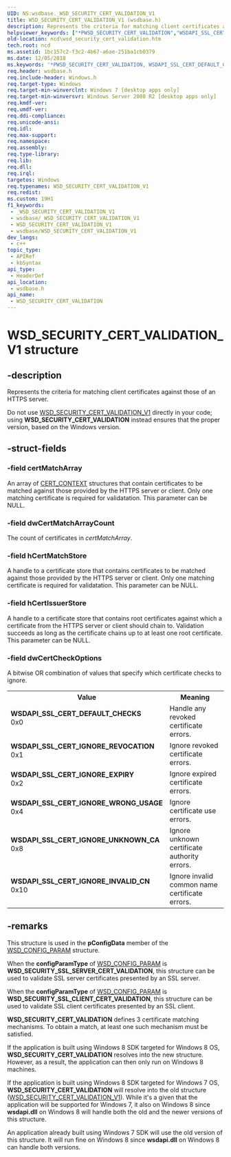 ```yaml
---
UID: NS:wsdbase._WSD_SECURITY_CERT_VALIDATION_V1
title: WSD_SECURITY_CERT_VALIDATION_V1 (wsdbase.h)
description: Represents the criteria for matching client certificates against those of an HTTPS server.
helpviewer_keywords: ["*PWSD_SECURITY_CERT_VALIDATION","WSDAPI_SSL_CERT_DEFAULT_CHECKS","WSDAPI_SSL_CERT_IGNORE_EXPIRY","WSDAPI_SSL_CERT_IGNORE_INVALID_CN","WSDAPI_SSL_CERT_IGNORE_REVOCATION","WSDAPI_SSL_CERT_IGNORE_UNKNOWN_CA","WSDAPI_SSL_CERT_IGNORE_WRONG_USAGE","WSD_SECURITY_CERT_VALIDATION","WSD_SECURITY_CERT_VALIDATION structure","WSD_SECURITY_CERT_VALIDATION_V1","_WSD_SECURITY_CERT_VALIDATION","ncd.wsd_security_cert_validation","wsdbase/WSD_SECURITY_CERT_VALIDATION"]
old-location: ncd\wsd_security_cert_validation.htm
tech.root: ncd
ms.assetid: 1bc157c2-f3c2-4b67-a6ae-251ba1cb0379
ms.date: 12/05/2018
ms.keywords: '*PWSD_SECURITY_CERT_VALIDATION, WSDAPI_SSL_CERT_DEFAULT_CHECKS, WSDAPI_SSL_CERT_IGNORE_EXPIRY, WSDAPI_SSL_CERT_IGNORE_INVALID_CN, WSDAPI_SSL_CERT_IGNORE_REVOCATION, WSDAPI_SSL_CERT_IGNORE_UNKNOWN_CA, WSDAPI_SSL_CERT_IGNORE_WRONG_USAGE, WSD_SECURITY_CERT_VALIDATION, WSD_SECURITY_CERT_VALIDATION structure, WSD_SECURITY_CERT_VALIDATION_V1, _WSD_SECURITY_CERT_VALIDATION, ncd.wsd_security_cert_validation, wsdbase/WSD_SECURITY_CERT_VALIDATION'
req.header: wsdbase.h
req.include-header: Windows.h
req.target-type: Windows
req.target-min-winverclnt: Windows 7 [desktop apps only]
req.target-min-winversvr: Windows Server 2008 R2 [desktop apps only]
req.kmdf-ver: 
req.umdf-ver: 
req.ddi-compliance: 
req.unicode-ansi: 
req.idl: 
req.max-support: 
req.namespace: 
req.assembly: 
req.type-library: 
req.lib: 
req.dll: 
req.irql: 
targetos: Windows
req.typenames: WSD_SECURITY_CERT_VALIDATION_V1
req.redist: 
ms.custom: 19H1
f1_keywords:
 - _WSD_SECURITY_CERT_VALIDATION_V1
 - wsdbase/_WSD_SECURITY_CERT_VALIDATION_V1
 - WSD_SECURITY_CERT_VALIDATION_V1
 - wsdbase/WSD_SECURITY_CERT_VALIDATION_V1
dev_langs:
 - c++
topic_type:
 - APIRef
 - kbSyntax
api_type:
 - HeaderDef
api_location:
 - wsdbase.h
api_name:
 - WSD_SECURITY_CERT_VALIDATION
---
```


# WSD_SECURITY_CERT_VALIDATION_V1 structure


## -description

Represents the criteria for matching client certificates against those of an HTTPS server.

Do not use <a href="/previous-versions/windows/desktop/legacy/hh437346(v=vs.85)">WSD_SECURITY_CERT_VALIDATION_V1</a> directly in your code; using <b>WSD_SECURITY_CERT_VALIDATION</b> instead ensures that the proper version, based on the Windows version.

## -struct-fields

### -field certMatchArray

An array of <a href="/windows/desktop/api/wincrypt/ns-wincrypt-cert_context">CERT_CONTEXT</a> structures that contain certificates to be matched against those provided by the HTTPS server or client.  Only one matching certificate is required for validatation.  This parameter can be NULL.

### -field dwCertMatchArrayCount

The count of certificates in <i>certMatchArray</i>.

### -field hCertMatchStore

A handle to a certificate store that contains certificates to be matched against those provided by the HTTPS server or client.  Only one matching certificate is required for validatation.  This parameter can be NULL.

### -field hCertIssuerStore

A handle to a certificate store that contains root certificates against which a certificate from the HTTPS server or client should chain to.  Validation succeeds as long as the certificate chains up to at least one root certificate.  This parameter can be NULL.

### -field dwCertCheckOptions

A bitwise OR combination of values that specify which certificate checks to ignore.

<table>
<tr>
<th>Value</th>
<th>Meaning</th>
</tr>
<tr>
<td width="40%"><a id="WSDAPI_SSL_CERT_DEFAULT_CHECKS"></a><a id="wsdapi_ssl_cert_default_checks"></a><dl>
<dt><b>WSDAPI_SSL_CERT_DEFAULT_CHECKS</b></dt>
<dt>0x0</dt>
</dl>
</td>
<td width="60%">
Handle any revoked certificate errors.

</td>
</tr>
<tr>
<td width="40%"><a id="WSDAPI_SSL_CERT_IGNORE_REVOCATION"></a><a id="wsdapi_ssl_cert_ignore_revocation"></a><dl>
<dt><b>WSDAPI_SSL_CERT_IGNORE_REVOCATION</b></dt>
<dt>0x1</dt>
</dl>
</td>
<td width="60%">
Ignore revoked certificate errors.

</td>
</tr>
<tr>
<td width="40%"><a id="WSDAPI_SSL_CERT_IGNORE_EXPIRY"></a><a id="wsdapi_ssl_cert_ignore_expiry"></a><dl>
<dt><b>WSDAPI_SSL_CERT_IGNORE_EXPIRY</b></dt>
<dt>0x2</dt>
</dl>
</td>
<td width="60%">
Ignore expired certificate errors.

</td>
</tr>
<tr>
<td width="40%"><a id="WSDAPI_SSL_CERT_IGNORE_WRONG_USAGE"></a><a id="wsdapi_ssl_cert_ignore_wrong_usage"></a><dl>
<dt><b>WSDAPI_SSL_CERT_IGNORE_WRONG_USAGE</b></dt>
<dt>0x4</dt>
</dl>
</td>
<td width="60%">
Ignore certificate use errors.

</td>
</tr>
<tr>
<td width="40%"><a id="WSDAPI_SSL_CERT_IGNORE_UNKNOWN_CA"></a><a id="wsdapi_ssl_cert_ignore_unknown_ca"></a><dl>
<dt><b>WSDAPI_SSL_CERT_IGNORE_UNKNOWN_CA</b></dt>
<dt>0x8</dt>
</dl>
</td>
<td width="60%">
Ignore unknown certificate authority errors.

</td>
</tr>
<tr>
<td width="40%"><a id="WSDAPI_SSL_CERT_IGNORE_INVALID_CN"></a><a id="wsdapi_ssl_cert_ignore_invalid_cn"></a><dl>
<dt><b>WSDAPI_SSL_CERT_IGNORE_INVALID_CN</b></dt>
<dt>0x10</dt>
</dl>
</td>
<td width="60%">
Ignore invalid common name certificate errors.

</td>
</tr>
</table>

## -remarks

This structure is used in the <b>pConfigData</b> member of the <a href="/windows/desktop/api/wsdbase/ns-wsdbase-wsd_config_param">WSD_CONFIG_PARAM</a> structure. 

When the <b>configParamType</b> of <a href="/windows/desktop/api/wsdbase/ns-wsdbase-wsd_config_param">WSD_CONFIG_PARAM</a> is <b>WSD_SECURITY_SSL_SERVER_CERT_VALIDATION</b>, this structure can be used to validate SSL server certificates presented by an SSL server.



When the <b>configParamType</b> of <a href="/windows/desktop/api/wsdbase/ns-wsdbase-wsd_config_param">WSD_CONFIG_PARAM</a> is <b>WSD_SECURITY_SSL_CLIENT_CERT_VALIDATION</b>, this structure can be used to validate SSL client certificates presented by an SSL client.

<b>WSD_SECURITY_CERT_VALIDATION</b> defines 3 certificate matching mechanisms.  To obtain a match, at least one such mechanism must be satisfied.

If the application is built using Windows 8 SDK targeted for Windows 8 OS, <b>WSD_SECURITY_CERT_VALIDATION</b> resolves into the new structure. However, as a result, the application can then only run on Windows 8 machines.

If the application is built using Windows 8 SDK targeted for Windows 7 OS, <b>WSD_SECURITY_CERT_VALIDATION</b> will resolve into the old structure (<a href="/previous-versions/windows/desktop/legacy/hh437346(v=vs.85)">WSD_SECURITY_CERT_VALIDATION_V1</a>). While it's a given that the application will be supported for Windows 7, it also  on Windows 8 since <b>wsdapi.dll</b> on Windows 8 will handle both the old and the newer versions of this structure.

An application already built using Windows 7 SDK will use the old version of this structure. It will run fine on Windows 8 since <b>wsdapi.dll</b> on Windows 8 can handle both versions.